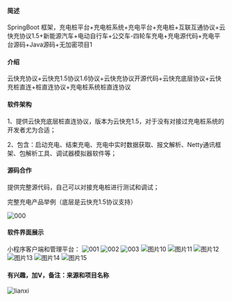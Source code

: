 #### 简述

SpringBoot 框架，充电桩平台+充电桩系统+充电平台+充电桩+互联互通协议+云快充协议1.5+新能源汽车+电动自行车+公交车-四轮车充电+充电源代码+充电平台源码+Java源码+无加密项目1

#### 介绍

云快充协议+云快充1.5协议1.6协议+云快充协议开源代码+云快充底层协议+云快充桩直连+桩直连协议+充电桩系统桩直连协议

#### 软件架构
1、提供云快充底层桩直连协议，版本为云快充1.5，对于没有对接过充电桩系统的开发者尤为合适；

2、包含：启动充电、结束充电、充电中实时数据获取、报文解析、Netty通讯框架、包解析工具、调试器模拟器软件等；

#### 源码合作

提供完整源代码，自己可以对接充电桩进行测试和调试；

完整充电产品举例（底层是云快充1.5协议支持）

![000](https://github.com/user-attachments/assets/999ba9ad-2fca-4682-b2ba-93d9075baf18)


#### 软件界面展示

小程序客户端和管理平台：
![001](https://github.com/user-attachments/assets/d2094fba-13b3-4262-8850-2359564d7e92)
![002](https://github.com/user-attachments/assets/504861f4-9815-4c5a-9774-1f0776389d2b)
![003](https://github.com/user-attachments/assets/92661fe6-38ab-4278-89f0-31f82f1bb655)
![图片10](https://github.com/user-attachments/assets/676b4685-f714-4166-b7f7-65149a4cb944)
![图片11](https://github.com/user-attachments/assets/9f890c96-041e-4dca-9c20-d901f039ebe0)
![图片12](https://github.com/user-attachments/assets/e8ac4b2e-6e14-4d14-9422-5cb9eec13fac)
![图片13](https://github.com/user-attachments/assets/51cccbea-b4f7-4daf-9a1a-5f409b352ea7)
![图片14](https://github.com/user-attachments/assets/79de98be-3e68-4694-9696-a73c15a8a39c)
![图片15](https://github.com/user-attachments/assets/e0720ee1-2b90-4d34-8830-ad8058fca358)

#### 有兴趣，加V，备注：来源和项目名称
![lianxi](https://github.com/user-attachments/assets/27eb8cff-3c4d-4283-aa81-63125193aa98)














